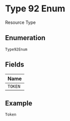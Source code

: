 
# Type 92 Enum

Resource Type

## Enumeration

`Type92Enum`

## Fields

| Name |
|  --- |
| `TOKEN` |

## Example

```
Token
```

